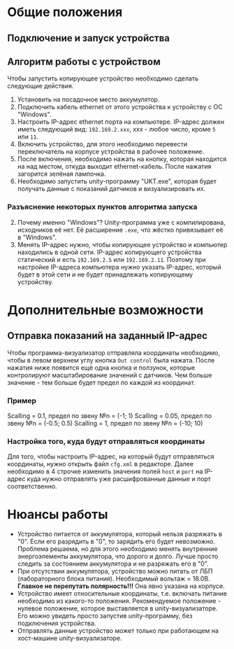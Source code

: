 # Общие положения
## Подключение и запуск устройства
## Алгоритм работы с устройством
Чтобы запустить копирующее устройство необходимо сделать следующие действия.
1. Установить на посадочное место аккумулятор.
2. Подключить кабель ethernet от этого устройства к устройству с ОС "Windows".
3. Настроить IP-адрес ethernet порта на компьютере. IP-адрес должен иметь следующий вид:   `192.169.2.xxx`, xxx - любое число, кроме `5` или `11`.
4. Включить устройство, для этого необходимо перевести переключатель на корпусе устройства в рабочее положение.
5. После включения, необходимо нажать на кнопку, которая находится на над местом, откуда выходит ethernet-кабель. После нажатия загорится зелёная лампочка. 
6. Необходимо запустить unity-программу "UKT.exe", которая будет получать данные с показаний датчиков и визуализировать их. 

### Разъяснение некоторых пунктов алгоритма запуска
2. Почему именно "Windows"? Unity-программа уже с компилирована, исходников её нет. Её расширение `.exe`, что жёстко привязывает её в "Windows".
3. Менять IP-адрес нужно, чтобы копирующее устройство и компьютер находились в одной сети. IP-адрес копирующего устройства статический и есть `192.169.2.5` или `192.169.2.11`. Поэтому при настройке IP-адреса компьютера нужно указать IP-адрес, который будет в этой сети и не будет принадлежать копирующему устройству. 

# Дополнительные возможности
## Отправка показаний на заданный IP-адрес
Чтобы программа-визуализатор отправляла координаты необходимо, чтобы в левом верхнем углу кнопка `Out control` была нажата. После нажатия ниже появится ещё одна кнопка и ползунок, которые контролируют масштабирование значений с датчиков. Чем больше значение - тем больше будет предел по каждой из координат.
### Пример
Scalling = 0.1, предел по звену №n = (-1; 1)
Scalling = 0.05, предел по звену №n = (-0.5; 0.5)
Scalling = 1, предел по звену №n = (-10; 10)
### Настройка того, куда будут отправляться координаты
Для того, чтобы настроить IP-адрес, на который будут отправляться координаты, нужно открыть файл `cfg.xml` в редакторе. Далее необходимо в 4 строчке изменить значения полей `host` и `port` на IP-адрес куда нужно отправлять уже расшифрованные данные и порт соответственно.      

# Нюансы работы
- Устройство питается от аккумулятора, который нельзя разряжать в "0". Если его разрядить в "0", то зарядить его будет невозможно. Проблема решаема, но для этого необходимо менять внутренние энергоэлементы аккумулятора, что дорого и долго. Лучше просто следить за состоянием аккумулятора и не разряжать его в "0".
- При отсутствии аккумулятора, устройство можно питать от ЛБП (лабораторного блока питания). Необходимый вольтаж = 18.0B. **Главное не перепутать полярность!!!** Она явно указана на корпусе.
- Устройство имеет относительные координаты, т.е. включать питание необходимо из какого-то положения. Рекомендуемое положение - нулевое положение, которое выставляется в unity-визуализаторе. Его можно увидеть просто запустив unity-программу, без подключения устройства.
- Отправлять данные устройство может только при работающем на хост-машине unity-визуализаторе.
